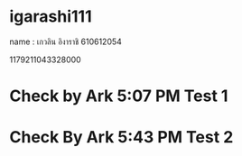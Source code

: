 
# igarashi111
name : เกวลิน อิงาราชิ
610612054 


1179211043328000


# Check by Ark 5:07 PM Test 1
# Check By Ark 5:43 PM Test 2 

